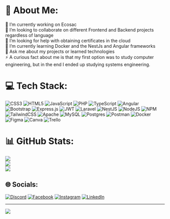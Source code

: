 # 💫 About Me:
🔭 I’m currently working on Ecosac<br>👯 I’m looking to collaborate on different Frontend and Backend projects regardless of language<br>🤝 I’m looking for help with obtaining certificates in the cloud<br>🌱 I’m currently learning Docker and the NestJs and Angular frameworks<br>💬 Ask me about my projects or learned technologies<br>⚡ A curious fact about me is that my first option was to study computer engineering, but in the end I ended up studying systems engineering.


# 💻 Tech Stack:
![CSS3](https://img.shields.io/badge/css3-%231572B6.svg?style=for-the-badge&logo=css3&logoColor=white) ![HTML5](https://img.shields.io/badge/html5-%23E34F26.svg?style=for-the-badge&logo=html5&logoColor=white) ![JavaScript](https://img.shields.io/badge/javascript-%23323330.svg?style=for-the-badge&logo=javascript&logoColor=%23F7DF1E) ![PHP](https://img.shields.io/badge/php-%23777BB4.svg?style=for-the-badge&logo=php&logoColor=white) ![TypeScript](https://img.shields.io/badge/typescript-%23007ACC.svg?style=for-the-badge&logo=typescript&logoColor=white) ![Angular](https://img.shields.io/badge/angular-%23DD0031.svg?style=for-the-badge&logo=angular&logoColor=white) ![Bootstrap](https://img.shields.io/badge/bootstrap-%23563D7C.svg?style=for-the-badge&logo=bootstrap&logoColor=white) ![Express.js](https://img.shields.io/badge/express.js-%23404d59.svg?style=for-the-badge&logo=express&logoColor=%2361DAFB) ![JWT](https://img.shields.io/badge/JWT-black?style=for-the-badge&logo=JSON%20web%20tokens) ![Laravel](https://img.shields.io/badge/laravel-%23FF2D20.svg?style=for-the-badge&logo=laravel&logoColor=white) ![NestJS](https://img.shields.io/badge/nestjs-%23E0234E.svg?style=for-the-badge&logo=nestjs&logoColor=white) ![NodeJS](https://img.shields.io/badge/node.js-6DA55F?style=for-the-badge&logo=node.js&logoColor=white) ![NPM](https://img.shields.io/badge/NPM-%23000000.svg?style=for-the-badge&logo=npm&logoColor=white) ![TailwindCSS](https://img.shields.io/badge/tailwindcss-%2338B2AC.svg?style=for-the-badge&logo=tailwind-css&logoColor=white) ![Apache](https://img.shields.io/badge/apache-%23D42029.svg?style=for-the-badge&logo=apache&logoColor=white) ![MySQL](https://img.shields.io/badge/mysql-%2300f.svg?style=for-the-badge&logo=mysql&logoColor=white) ![Postgres](https://img.shields.io/badge/postgres-%23316192.svg?style=for-the-badge&logo=postgresql&logoColor=white) ![Postman](https://img.shields.io/badge/Postman-FF6C37?style=for-the-badge&logo=postman&logoColor=white) ![Docker](https://img.shields.io/badge/docker-%230db7ed.svg?style=for-the-badge&logo=docker&logoColor=white) 	![Figma](https://img.shields.io/badge/figma-%23F24E1E.svg?style=for-the-badge&logo=figma&logoColor=white) ![Canva](https://img.shields.io/badge/Canva-%2300C4CC.svg?style=for-the-badge&logo=Canva&logoColor=white) ![Trello](https://img.shields.io/badge/Trello-%23026AA7.svg?style=for-the-badge&logo=Trello&logoColor=white)

# 📊 GitHub Stats:
![](https://github-readme-stats-git-masterrstaa-rickstaa.vercel.app/api?username=EdwinGarci&theme=dark&hide_border=false&include_all_commits=true&count_private=false)<br/>
![](https://github-readme-streak-stats.herokuapp.com/?user=EdwinGarci&theme=dark&hide_border=false)<br/>
![](https://github-readme-stats-git-masterrstaa-rickstaa.vercel.app/api/top-langs/?username=EdwinGarci&theme=dark&hide_border=false&include_all_commits=true&count_private=false&layout=compact)

## 🌐 Socials:
[![Discord](https://img.shields.io/badge/Discord-%237289DA.svg?logo=discord&logoColor=white)](https://discord.gg/FidelG#6816) [![Facebook](https://img.shields.io/badge/Facebook-%231877F2.svg?logo=Facebook&logoColor=white)](https://facebook.com/EdwinFidelGarcíaTávara) [![Instagram](https://img.shields.io/badge/Instagram-%23E4405F.svg?logo=Instagram&logoColor=white)](https://instagram.com/edwingarciatavara) [![LinkedIn](https://img.shields.io/badge/LinkedIn-%230077B5.svg?logo=linkedin&logoColor=white)](https://linkedin.com/in/EdwinFidelGarcíaTávara) 

---
[![](https://visitcount.itsvg.in/api?id=EdwinGarci&icon=2&color=6)](https://visitcount.itsvg.in)

<!-- Proudly created with GPRM ( https://gprm.itsvg.in ) -->
